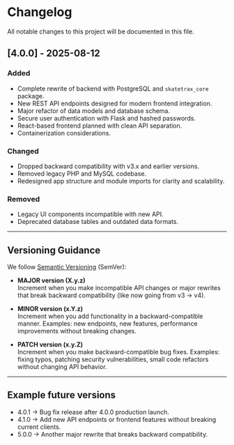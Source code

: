 # Changelog

All notable changes to this project will be documented in this file.

## [4.0.0] - 2025-08-12
### Added
- Complete rewrite of backend with PostgreSQL and `skatetrax_core` package.
- New REST API endpoints designed for modern frontend integration.
- Major refactor of data models and database schema.
- Secure user authentication with Flask and hashed passwords.
- React-based frontend planned with clean API separation.
- Containerization considerations.

### Changed
- Dropped backward compatibility with v3.x and earlier versions.
- Removed legacy PHP and MySQL codebase.
- Redesigned app structure and module imports for clarity and scalability.

### Removed
- Legacy UI components incompatible with new API.
- Deprecated database tables and outdated data formats.

---

## Versioning Guidance

We follow [Semantic Versioning](https://semver.org/) (SemVer):

- **MAJOR version (X.y.z)**  
  Increment when you make incompatible API changes or major rewrites that break backward compatibility (like now going from v3 → v4).

- **MINOR version (x.Y.z)**  
  Increment when you add functionality in a backward-compatible manner. Examples: new endpoints, new features, performance improvements without breaking changes.

- **PATCH version (x.y.Z)**  
  Increment when you make backward-compatible bug fixes. Examples: fixing typos, patching security vulnerabilities, small code refactors without changing API behavior.

---

## Example future versions

- 4.0.1 → Bug fix release after 4.0.0 production launch.
- 4.1.0 → Add new API endpoints or frontend features without breaking current clients.
- 5.0.0 → Another major rewrite that breaks backward compatibility.